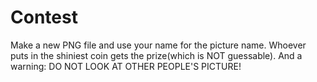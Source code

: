 # Contest
Make a new PNG file and use your name for the picture name.
Whoever puts in the shiniest coin gets the prize(which is NOT guessable).
And a warning: DO NOT LOOK AT OTHER PEOPLE'S PICTURE!
